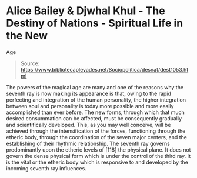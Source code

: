 # Alice Bailey & Djwhal Khul - The Destiny of Nations - Spiritual Life in the New
Age

> Source: https://www.bibliotecapleyades.net/Sociopolitica/desnat/dest1053.html

The powers of the magical age are many and one of the reasons why the seventh ray is now making its appearance is that, owing to the rapid perfecting and integration of the human personality, the higher integration between soul and personality is today more possible and more easily accomplished than ever before. The new forms, through which that much desired consummation can be affected, must be consequently gradually and scientifically developed. This, as you may well conceive, will be achieved through the intensification of the forces, functioning through the etheric body, through the coordination of the seven major centers, and the establishing of their rhythmic relationship. The seventh ray governs predominantly upon the etheric levels of [118] the physical plane. It does not govern the dense physical form which is under the control of the third ray. It is the vital or the etheric body which is responsive to and developed by the incoming seventh ray influences.
